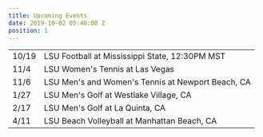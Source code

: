 ```yaml
---
title: Upcoming Events
date: 2019-10-02 05:40:00 Z
position: 1
---
```


<table>
<tr>
    <td>10/19</td>
    <td>LSU Football at Mississippi State, 12:30PM MST</td>
</tr>
<tr>
    <td>11/4</td>
    <td>LSU Women's Tennis at Las Vegas</td>
</tr>
<tr>
    <td>11/6</td>
    <td>LSU Men's and Women's Tennis at Newport Beach, CA</td>
</tr>
<tr>
    <td>1/27</td>
    <td>LSU Men's Golf at Westlake Village, CA</td>
</tr>
<tr>
    <td>2/17</td>
    <td>LSU Men's Golf at La Quinta, CA</td>
</tr>
<tr>
    <td>4/11</td>
    <td>LSU Beach Volleyball at Manhattan Beach, CA</td>
</tr>
</table>